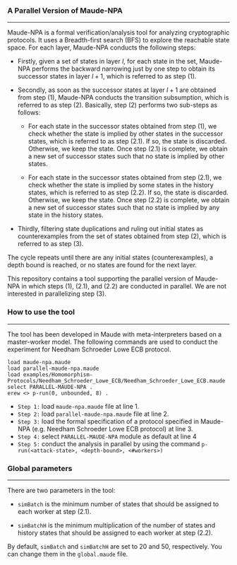 ### A Parallel Version of Maude-NPA
---

Maude-NPA is a formal verification/analysis tool for
analyzing cryptographic protocols. It uses a Breadth-first
search (BFS) to explore the reachable state space. For each
layer, Maude-NPA conducts the following steps:

- Firstly, given a set of states in layer $l$, for each
state in the set, Maude-NPA performs the backward narrowing
just by one step to obtain its successor states in layer $l + 1$,
which is referred to as step (1).

- Secondly, as soon as the successor states at layer $l + 1$ are
obtained from step (1), Maude-NPA conducts the transition subsumption,
which is referred to as step (2). Basically, step (2) performs
two sub-steps as follows:

    - For each state in the successor states obtained
    from step (1), we check whether the state is implied by other states
    in the successor states, which is referred to as step (2.1).
    If so, the state is discarded. Otherwise, we keep
    the state. Once step (2.1) is complete, we obtain a new set of
    successor states such that no state is implied by other states.

    - For each state in the successor states obtained
    from step (2.1), we check whether the state is implied by some states
    in the history states, which is referred to as step (2.2).
    If so, the state is discarded. Otherwise, we keep the state.
    Once step (2.2) is complete, we obtain a new set of successor
    states such that no state is implied by any state in the history states.

- Thirdly, filtering state duplications and ruling out initial states as
counterexamples from the set of states obtained from step (2), which is
referred to as step (3).


The cycle repeats until there are any initial states (counterexamples),
a depth bound is reached, or no states are found for the next layer.

This repository contains a tool supporting the parallel version of Maude-NPA
in which steps (1), (2.1), and (2.2) are conducted in parallel. We are not
interested in parallelizing step (3).

### How to use the tool
---
The tool has been developed in Maude with meta-interpreters
based on a master-worker model. The following commands are used
to conduct the experiment for Needham Schroeder Lowe ECB protocol.

```
load maude-npa.maude
load parallel-maude-npa.maude
load examples/Homomorphism-Protocols/Needham_Schroeder_Lowe_ECB/Needham_Schroeder_Lowe_ECB.maude
select PARALLEL-MAUDE-NPA .
erew <> p-run(0, unbounded, 8) .
```

- `Step 1:` load `maude-npa.maude` file at line 1.
- `Step 2:` load `parallel-maude-npa.maude` file at line 2.
- `Step 3:` load the formal specification of a protocol specified in Maude-NPA
(e.g. Needham Schroeder Lowe ECB protocol) at line 3.
- `Step 4:` select `PARALLEL-MAUDE-NPA` module as default at line 4
- `Step 5:` conduct the analysis in parallel by using the command `p-run(<attack-state>, <depth-bound>, <#workers>)`

### Global parameters
---
There are two parameters in the tool:

- `simBatch` is the minimum number of states that should be assigned
to each worker at step (2.1).

- `simBatchH` is the minimum multiplication of the number of states
and history states that should be assigned to each worker at step (2.2).

By default, `simBatch` and `simBatchH` are set to 20 and 50, respectively.
You can change them in the `global.maude` file.